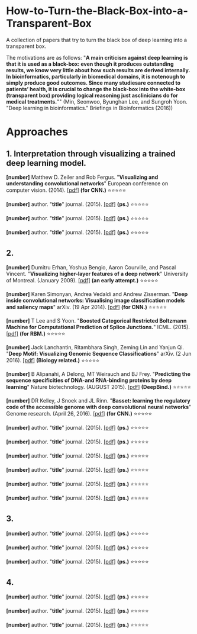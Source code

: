 # How-to-Turn-the-Black-Box-into-a-Transparent-Box
A collection of papers that try to turn the black box of deep learning into a transparent box.

The motivations are as follows: "**A main criticism against deep learning is that it is used as a black-box: even though it produces outstanding results, we know very little about how such results are derived internally. In bioinformatics, particularly in biomedical domains, it is notenough to simply produce good outcomes. Since many studiesare connected to patients’ health, it is crucial to change the black-box into the white-box (transparent box) providing logical reasoning just asclinicians do for medical treatments.**"" (Min, Seonwoo, Byunghan Lee, and Sungroh Yoon. "Deep learning in bioinformatics." Briefings in Bioinformatics (2016))

# Approaches

## 1. Interpretation through visualizing a trained deep learning model.

**[number]** Matthew D. Zeiler and Rob Fergus. "**Visualizing and understanding convolutional networks**" European conference on computer vision. (2014). [[pdf]](http://download.springer.com/static/pdf/266/chp%253A10.1007%252F978-3-319-10590-1_53.pdf?originUrl=http%3A%2F%2Flink.springer.com%2Fchapter%2F10.1007%2F978-3-319-10590-1_53&token2=exp=1488948205~acl=%2Fstatic%2Fpdf%2F266%2Fchp%25253A10.1007%25252F978-3-319-10590-1_53.pdf%3ForiginUrl%3Dhttp%253A%252F%252Flink.springer.com%252Fchapter%252F10.1007%252F978-3-319-10590-1_53*~hmac=8e867d05b506152553657b0530bbc74a0ee680320a4afc26dee3728ab3c36a43) **(for CNN.)** :star::star::star::star::star:

**[number]** author. "**title**" journal. (2015). [[pdf]](site) **(ps.)** :star::star::star::star::star:

**[number]** author. "**title**" journal. (2015). [[pdf]](site) **(ps.)** :star::star::star::star::star:

**[number]** author. "**title**" journal. (2015). [[pdf]](site) **(ps.)** :star::star::star::star::star:


## 2. 

**[number]** Dumitru Erhan, Yoshua Bengio, Aaron Courville, and Pascal Vincent. "**Visualizing higher-layer features of a deep network**" University of Montreal. (January 2009). [[pdf]](https://www.researchgate.net/profile/Aaron_Courville/publication/265022827_Visualizing_Higher-Layer_Features_of_a_Deep_Network/links/53ff82b00cf24c81027da530.pdf) **(an early attempt.)** :star::star::star::star::star:

**[number]** Karen Simonyan, Andrea Vedaldi and Andrew Zisserman. "**Deep inside convolutional networks: Visualising image classification models and saliency maps**" arXiv. (19 Apr 2014). [[pdf]](https://arxiv.org/pdf/1312.6034.pdf) **(for CNN.)** :star::star::star::star::star:

**[number]** T Lee and S Yoon. "**Boosted Categorical Restricted Boltzmann Machine for Computational Prediction of Splice Junctions.**" ICML. (2015). [[pdf]](http://www.jmlr.org/proceedings/papers/v37/leeb15.pdf) **(for RBM.)** :star::star::star::star::star:

**[number]** Jack Lanchantin, Ritambhara Singh, Zeming Lin and Yanjun Qi. "**Deep Motif: Visualizing Genomic Sequence Classifications**" arXiv. (2 Jun 2016). [[pdf]](https://arxiv.org/pdf/1605.01133.pdf) **(Biology related.)** :star::star::star::star::star:

**[number]** B Alipanahi, A Delong, MT Weirauch and BJ Frey. "**Predicting the sequence specificities of DNA-and RNA-binding proteins by deep learning**" Nature biotechnology. (AUGUST 2015). [[pdf]](http://graveleylab.cam.uchc.edu/WebData/mduff/MEDS_6498_SPRING_2016/deepBind_paper.pdf) **(DeepBind.)** :star::star::star::star::star:

**[number]** DR Kelley, J Snoek and JL Rinn. "**Basset: learning the regulatory code of the accessible genome with deep convolutional neural networks**" Genome research. (April 26, 2016). [[pdf]](http://genome.cshlp.org/content/26/7/990.full.pdf+html) **(for CNN.)** :star::star::star::star::star:

**[number]** author. "**title**" journal. (2015). [[pdf]](site) **(ps.)** :star::star::star::star::star:

**[number]** author. "**title**" journal. (2015). [[pdf]](site) **(ps.)** :star::star::star::star::star:

**[number]** author. "**title**" journal. (2015). [[pdf]](site) **(ps.)** :star::star::star::star::star:

**[number]** author. "**title**" journal. (2015). [[pdf]](site) **(ps.)** :star::star::star::star::star:

**[number]** author. "**title**" journal. (2015). [[pdf]](site) **(ps.)** :star::star::star::star::star:

**[number]** author. "**title**" journal. (2015). [[pdf]](site) **(ps.)** :star::star::star::star::star:

## 3. 

**[number]** author. "**title**" journal. (2015). [[pdf]](site) **(ps.)** :star::star::star::star::star:

**[number]** author. "**title**" journal. (2015). [[pdf]](site) **(ps.)** :star::star::star::star::star:

**[number]** author. "**title**" journal. (2015). [[pdf]](site) **(ps.)** :star::star::star::star::star:


## 4. 

**[number]** author. "**title**" journal. (2015). [[pdf]](site) **(ps.)** :star::star::star::star::star:

**[number]** author. "**title**" journal. (2015). [[pdf]](site) **(ps.)** :star::star::star::star::star:

**[number]** author. "**title**" journal. (2015). [[pdf]](site) **(ps.)** :star::star::star::star::star:
